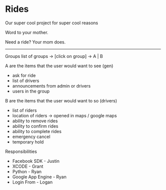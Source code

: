 Rides
=====
Our super cool project for super cool reasons

Word to your mother.

Need a ride? Your mom does.

----

Groups
list of groups -> [click on group] -> A | B

A are the items that the user would want to see (gen)
- ask for ride
- list of drivers
- announcements from admin or drivers
- users in the group

B are the items that the user would want to so (drivers)
- list of riders
- location of riders -> opened in maps / google maps
- ability to remove rides
- ability to confirm rides
- ability to complete rides
- emergency cancel
- temporary hold

Responsibilities
- Facebook SDK - Justin
- XCODE - Grant
- Python - Ryan
- Google App Engine - Ryan
- Login From - Logan
